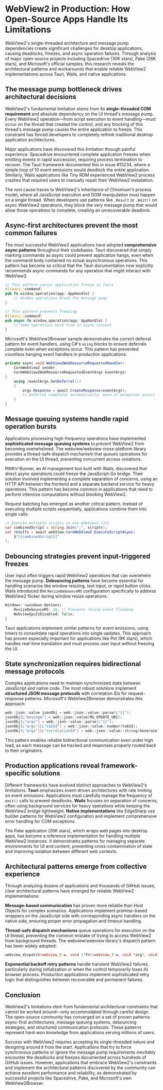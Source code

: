 # WebView2 in Production: How Open-Source Apps Handle Its Limitations

WebView2's single-threaded architecture and message pump dependencies create significant challenges for desktop applications, causing deadlocks, freezes, and async operation failures. Through analysis of major open-source projects including Spacedrive (30K stars), Pake (26K stars), and Microsoft's official samples, this research reveals the architectural patterns and workarounds that enable reliable WebView2 implementations across Tauri, Wails, and native applications.

## The message pump bottleneck drives architectural decisions

WebView2's fundamental limitation stems from its **single-threaded COM requirement** and absolute dependency on the UI thread's message pump. Every WebView2 operation—from script execution to event handling—must occur on the thread that created the control, and any blocking of this thread's message pump causes the entire application to freeze. This constraint has forced developers to completely rethink traditional desktop application architectures.

Major applications have discovered this limitation through painful experience. Spacedrive encountered complete application freezes when emitting events in rapid succession, requiring process termination to recover. The Tauri framework documented this in issue #13234, where a simple loop of 10 event emissions would deadlock the entire application. Similarly, Wails applications like Tiny RDM experienced WebView2 process crashes that required users to manually repair their WebView2 installation.

The root cause traces to WebView2's inheritance of Chromium's process model, where all JavaScript execution and DOM manipulation must happen on a single thread. When developers use patterns like `.Result` or `.Wait()` on async WebView2 operations, they block the very message pump that would allow those operations to complete, creating an unrecoverable deadlock.

## Async-first architectures prevent the most common failures

The most successful WebView2 applications have adopted **comprehensive async patterns** throughout their codebases. Tauri discovered that simply marking commands as async could prevent application hangs, even when the command body contained no actual asynchronous operations. This pattern has become so critical that the Tauri documentation now explicitly recommends async commands for any operation that might interact with WebView2.

```rust
// This pattern causes application freeze in Tauri
#[tauri::command]
pub fn window_operation(app: AppHandle) { 
    // Window operations block the message pump
}

// This pattern prevents freezing
#[tauri::command]
pub async fn window_operation(app: AppHandle) { 
    // Same operations work fine in async context
}
```

Microsoft's WebView2Browser sample demonstrates the correct deferral pattern for event handlers, using C#'s `using` blocks to ensure deferrals complete even when exceptions occur. This pattern has prevented countless hanging event handlers in production applications:

```csharp
private async void WebView2WebResourceRequestedHandler(
    CoreWebView2 sender, 
    CoreWebView2WebResourceRequestedEventArgs eventArgs) 
{
    using (eventArgs.GetDeferral())
    {
        args.Response = await CreateResponse(eventArgs);
        // Deferral completes automatically, even if exception occurs
    }
}
```

## Message queuing systems handle rapid operation bursts

Applications processing high-frequency operations have implemented **sophisticated message queuing systems** to prevent WebView2 from becoming overwhelmed. The webview/webview cross-platform library provides a thread-safe dispatch mechanism that queues operations for execution on the UI thread, preventing concurrent access violations.

RWKV-Runner, an AI management tool built with Wails, discovered that direct async operations could freeze the JavaScript-Go bridge. Their solution involved implementing a complete separation of concerns, using an HTTP API between the frontend and a separate backend service for heavy operations. This pattern has become common in applications that need to perform intensive computations without blocking WebView2.

Request batching has emerged as another critical pattern. Instead of executing multiple scripts sequentially, applications combine them into single calls:

```csharp
// Execute multiple scripts in one WebView2 call
var combinedScript = string.Join(";", scripts);
var results = await webView.CoreWebView2.ExecuteScriptAsync(
    $"[{combinedScript}]"
);
```

## Debouncing strategies prevent input-triggered freezes

User input often triggers rapid WebView2 operations that can overwhelm the message pump. **Debouncing patterns** have become essential for handling scenarios like window resizing, text input, or rapid button clicks. Wails introduced the `ResizeDebounceMS` configuration specifically to address WebView2 flicker during window resize operations:

```go
Windows: &windows.Options{
    ResizeDebounceMS: 16, // Prevents resize event flooding
    WebviewGpuIsDisabled: false,
}
```

Tauri applications implement similar patterns for event emissions, using timers to consolidate rapid operations into single updates. This approach has proven especially important for applications like Pot (9K stars), which handles real-time translation and must process user input without freezing the UI.

## State synchronization requires bidirectional message protocols

Complex applications need to maintain synchronized state between JavaScript and native code. The most robust solutions implement **structured JSON message protocols** with correlation IDs for request-response patterns. Microsoft's WebView2Browser demonstrates this approach:

```cpp
web::json::value jsonObj = web::json::value::parse(L"{}");
jsonObj[L"message"] = web::json::value(MG_UPDATE_URI);
jsonObj[L"args"] = web::json::value::parse(L"{}");
jsonObj[L"args"][L"tabId"] = web::json::value::number(tabId);
jsonObj[L"args"][L"correlationId"] = web::json::value::string(GenerateId());
```

This pattern enables reliable bidirectional communication even under high load, as each message can be tracked and responses properly routed back to their originators.

## Production applications reveal framework-specific solutions

Different frameworks have evolved distinct approaches to WebView2's limitations. **Tauri** emphasizes event-driven architectures with rate limiting on event emissions. Applications must carefully manage the frequency of `emit()` calls to prevent deadlocks. **Wails** focuses on separation of concerns, often using background services for heavy operations while keeping the WebView2 bridge lightweight. **Native implementations** like EdgeSharp use builder patterns for WebView2 configuration and implement comprehensive error handling for COM exceptions.

The Pake application (26K stars), which wraps web pages into desktop apps, has become a reference implementation for handling multiple WebView2 instances. It demonstrates patterns for managing separate environments for UI and content, preventing cross-contamination of state and improving isolation between different web contexts.

## Architectural patterns emerge from collective experience

Through analyzing dozens of applications and thousands of GitHub issues, clear architectural patterns have emerged for reliable WebView2 implementations:

**Message-based communication** has proven more reliable than Host Objects for complex scenarios. Applications implement promise-based wrappers on the JavaScript side with corresponding async handlers on the native side, ensuring proper error propagation and timeout handling.

**Thread-safe dispatch mechanisms** queue operations for execution on the UI thread, preventing the common mistake of trying to access WebView2 from background threads. The webview/webview library's dispatch pattern has been widely adopted:

```cpp
webview_dispatch(webview_t w, void (*fn)(webview_t w, void *arg), void *arg);
```

**Exponential backoff retry patterns** handle transient WebView2 failures, particularly during initialization or when the control temporarily loses its browser process. Production applications implement sophisticated retry logic that distinguishes between recoverable and permanent failures.

## Conclusion

WebView2's limitations stem from fundamental architectural constraints that cannot be worked around—only accommodated through careful design. The open-source community has converged on a set of proven patterns: async-first architectures, message queuing systems, debouncing strategies, and structured communication protocols. These patterns represent hard-won knowledge from applications serving millions of users.

Success with WebView2 requires accepting its single-threaded nature and designing around it from the start. Applications that try to force synchronous patterns or ignore the message pump requirements inevitably encounter the deadlocks and freezes documented across hundreds of GitHub issues. However, applications that embrace WebView2's constraints and implement the architectural patterns discovered by the community can achieve excellent performance and reliability, as demonstrated by successful projects like Spacedrive, Pake, and Microsoft's own WebView2Browser.